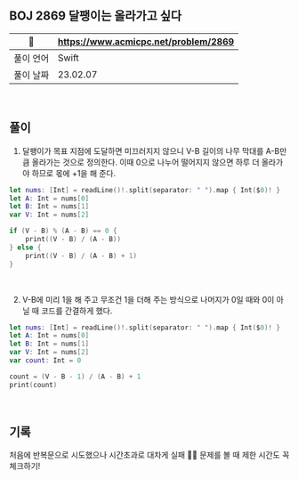 ## BOJ 2869 달팽이는 올라가고 싶다

|🔗|https://www.acmicpc.net/problem/2869|
|---|---|
|풀이 언어|Swift|
|풀이 날짜|23.02.07|

</br>


##  풀이

1. 달팽이가 목표 지점에 도달하면 미끄러지지 않으니 V-B 길이의 나무 막대를 A-B만큼 올라가는 것으로 정의한다. 이때 0으로 나누어 떨어지지 않으면 하루 더 올라가야 하므로 몫에 +1을 해 준다.

```Swift
let nums: [Int] = readLine()!.split(separator: " ").map { Int($0)! }
let A: Int = nums[0]
let B: Int = nums[1]
var V: Int = nums[2]

if (V - B) % (A - B) == 0 {
    print((V - B) / (A - B))
} else {
    print((V - B) / (A - B) + 1)
}
```

</br>

2. V-B에 미리 1을 해 주고 무조건 1을 더해 주는 방식으로 나머지가 0일 때와 0이 아닐 때 코드를 간결하게 했다. 

```Swift
let nums: [Int] = readLine()!.split(separator: " ").map { Int($0)! }
let A: Int = nums[0]
let B: Int = nums[1]
var V: Int = nums[2]
var count: Int = 0

count = (V - B - 1) / (A - B) + 1
print(count)

```

</br>

## 기록

처음에 반복문으로 시도했으나 시간초과로 대차게 실패 😶‍🌫️ 문제를 볼 때 제한 시간도 꼭 체크하기!
